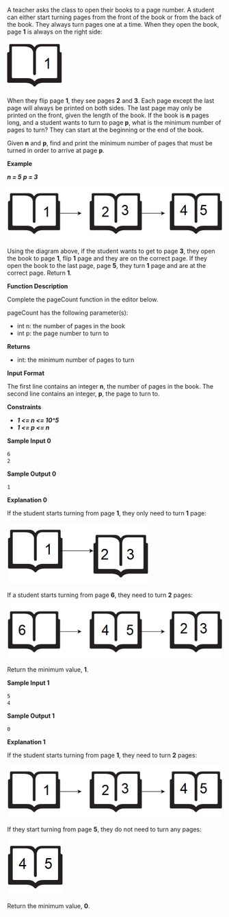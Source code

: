 A teacher asks the class to open their books to a page number. A student can either start turning pages from the front of the book or from the back of the book. They always turn pages one at a time. When they open the book, page **1** is always on the right side:

![First example](./example-0.png)

When they flip page **1**, they see pages **2** and **3**. Each page except the last page will always be printed on both sides. The last page may only be printed on the front, given the length of the book. If the book is **n** pages long, and a student wants to turn to page **p**, what is the minimum number of pages to turn? They can start at the beginning or the end of the book.

Given **n** and **p**, find and print the minimum number of pages that must be turned in order to arrive at page **p**.

**Example**

***n = 5***
***p = 3***

![Second example](./example-1.png)

Using the diagram above, if the student wants to get to page **3**, they open the book to page **1**, flip **1** page and they are on the correct page. If they open the book to the last page, page **5**, they turn **1** page and are at the correct page. Return **1**.

**Function Description**

Complete the pageCount function in the editor below.

pageCount has the following parameter(s):

- int n: the number of pages in the book
- int p: the page number to turn to

**Returns**

- int: the minimum number of pages to turn

**Input Format**

The first line contains an integer **n**, the number of pages in the book.
The second line contains an integer, **p**, the page to turn to.

**Constraints**

- ***1 <= n <= 10^5***
- ***1 <= p <= n***

**Sample Input 0**

```
6
2
```

**Sample Output 0**

```
1
```

**Explanation 0**

If the student starts turning from page **1**, they only need to turn **1** page:

![Explanation 0 1](./explanation-0-1.png)

If a student starts turning from page **6**, they need to turn **2** pages:

![Explanation 0 2](./explanation-0-2.png)

Return the minimum value, **1**.

**Sample Input 1**

```
5
4
```

**Sample Output 1**

```
0
```

**Explanation 1**

If the student starts turning from page **1**, they need to turn **2** pages:

![Explanation 1 1](./explanation-1-1.png)

If they start turning from page **5**, they do not need to turn any pages:

![Explanation 1 2](./explanation-1-2.png)

Return the minimum value, **0**.